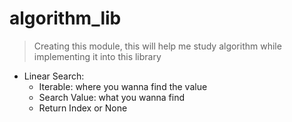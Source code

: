 # algorithm_lib

> Creating this module, this will help me study algorithm 
> while implementing it into this library



- Linear Search:
    - Iterable: where you wanna find the value
    - Search Value: what you wanna find
    - Return Index or None
